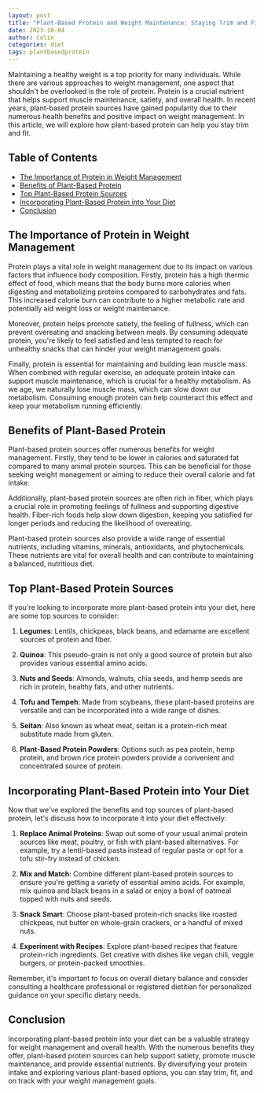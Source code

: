 ```yaml
---
layout: post
title: "Plant-Based Protein and Weight Maintenance: Staying Trim and Fit"
date: 2023-10-04
author: Colin
categories: diet
tags: plantbasedprotein
---
```


Maintaining a healthy weight is a top priority for many individuals. While there are various approaches to weight management, one aspect that shouldn't be overlooked is the role of protein. Protein is a crucial nutrient that helps support muscle maintenance, satiety, and overall health. In recent years, plant-based protein sources have gained popularity due to their numerous health benefits and positive impact on weight management. In this article, we will explore how plant-based protein can help you stay trim and fit.

## Table of Contents
- [The Importance of Protein in Weight Management](#the-importance-of-protein-in-weight-management)
- [Benefits of Plant-Based Protein](#benefits-of-plant-based-protein)
- [Top Plant-Based Protein Sources](#top-plant-based-protein-sources)
- [Incorporating Plant-Based Protein into Your Diet](#incorporating-plant-based-protein-into-your-diet)
- [Conclusion](#conclusion)

## The Importance of Protein in Weight Management

Protein plays a vital role in weight management due to its impact on various factors that influence body composition. Firstly, protein has a high thermic effect of food, which means that the body burns more calories when digesting and metabolizing proteins compared to carbohydrates and fats. This increased calorie burn can contribute to a higher metabolic rate and potentially aid weight loss or weight maintenance.

Moreover, protein helps promote satiety, the feeling of fullness, which can prevent overeating and snacking between meals. By consuming adequate protein, you're likely to feel satisfied and less tempted to reach for unhealthy snacks that can hinder your weight management goals.

Finally, protein is essential for maintaining and building lean muscle mass. When combined with regular exercise, an adequate protein intake can support muscle maintenance, which is crucial for a healthy metabolism. As we age, we naturally lose muscle mass, which can slow down our metabolism. Consuming enough protein can help counteract this effect and keep your metabolism running efficiently.

## Benefits of Plant-Based Protein

Plant-based protein sources offer numerous benefits for weight management. Firstly, they tend to be lower in calories and saturated fat compared to many animal protein sources. This can be beneficial for those seeking weight management or aiming to reduce their overall calorie and fat intake.

Additionally, plant-based protein sources are often rich in fiber, which plays a crucial role in promoting feelings of fullness and supporting digestive health. Fiber-rich foods help slow down digestion, keeping you satisfied for longer periods and reducing the likelihood of overeating.

Plant-based protein sources also provide a wide range of essential nutrients, including vitamins, minerals, antioxidants, and phytochemicals. These nutrients are vital for overall health and can contribute to maintaining a balanced, nutritious diet.

## Top Plant-Based Protein Sources

If you're looking to incorporate more plant-based protein into your diet, here are some top sources to consider:

1. **Legumes**: Lentils, chickpeas, black beans, and edamame are excellent sources of protein and fiber.

2. **Quinoa**: This pseudo-grain is not only a good source of protein but also provides various essential amino acids.

3. **Nuts and Seeds**: Almonds, walnuts, chia seeds, and hemp seeds are rich in protein, healthy fats, and other nutrients.

4. **Tofu and Tempeh**: Made from soybeans, these plant-based proteins are versatile and can be incorporated into a wide range of dishes.

5. **Seitan**: Also known as wheat meat, seitan is a protein-rich meat substitute made from gluten.

6. **Plant-Based Protein Powders**: Options such as pea protein, hemp protein, and brown rice protein powders provide a convenient and concentrated source of protein.

## Incorporating Plant-Based Protein into Your Diet

Now that we've explored the benefits and top sources of plant-based protein, let's discuss how to incorporate it into your diet effectively:

1. **Replace Animal Proteins**: Swap out some of your usual animal protein sources like meat, poultry, or fish with plant-based alternatives. For example, try a lentil-based pasta instead of regular pasta or opt for a tofu stir-fry instead of chicken.

2. **Mix and Match**: Combine different plant-based protein sources to ensure you're getting a variety of essential amino acids. For example, mix quinoa and black beans in a salad or enjoy a bowl of oatmeal topped with nuts and seeds.

3. **Snack Smart**: Choose plant-based protein-rich snacks like roasted chickpeas, nut butter on whole-grain crackers, or a handful of mixed nuts.

4. **Experiment with Recipes**: Explore plant-based recipes that feature protein-rich ingredients. Get creative with dishes like vegan chili, veggie burgers, or protein-packed smoothies.

Remember, it's important to focus on overall dietary balance and consider consulting a healthcare professional or registered dietitian for personalized guidance on your specific dietary needs.

## Conclusion

Incorporating plant-based protein into your diet can be a valuable strategy for weight management and overall health. With the numerous benefits they offer, plant-based protein sources can help support satiety, promote muscle maintenance, and provide essential nutrients. By diversifying your protein intake and exploring various plant-based options, you can stay trim, fit, and on track with your weight management goals.